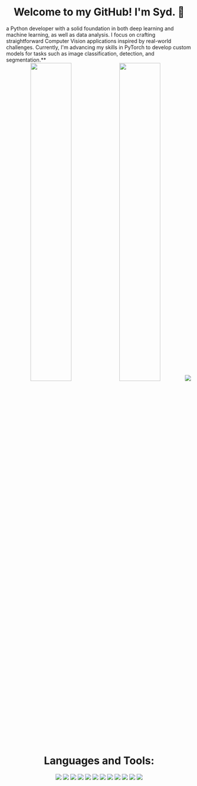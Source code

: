 <div align="center">

# **Welcome to my GitHub! I'm Syd. 👋**
<div align="left"> a Python developer with a solid foundation in both deep learning and machine learning, as well as data analysis. I focus on crafting straightforward Computer Vision applications inspired by real-world challenges. Currently, I'm advancing my skills in PyTorch to develop custom models for tasks such as image classification, detection, and segmentation.** </div>

<img width="47%" src="https://github-readme-stats.vercel.app/api?username=sadisad&show_icons=true&theme=prussian" />

<img width="47%" src="https://github-readme-stats.vercel.app/api/top-langs/?username=sadisad&layout=compact&theme=prussian" />

<img src="https://streak-stats.demolab.com/?user=sadisad&theme=prussian" />

# Languages and Tools:
<img src="https://img.shields.io/badge/python-3670A0?style=for-the-badge&logo=python&logoColor=ffdd54" /> 
<img src="https://img.shields.io/badge/javascript-%23323330.svg?style=for-the-badge&logo=javascript&logoColor=%23F7DF1E" />
<img src="https://img.shields.io/badge/mysql-%2300f.svg?style=for-the-badge&logo=mysql&logoColor=white" />
<img src="https://img.shields.io/badge/docker-%230db7ed.svg?style=for-the-badge&logo=docker&logoColor=white" />
<img src="https://img.shields.io/badge/Keras-%23D00000.svg?style=for-the-badge&logo=Keras&logoColor=white" />
<img src="https://img.shields.io/badge/Matplotlib-%23ffffff.svg?style=for-the-badge&logo=Matplotlib&logoColor=black" />
<img src="https://img.shields.io/badge/numpy-%23013243.svg?style=for-the-badge&logo=numpy&logoColor=white" />
<img src="https://img.shields.io/badge/pandas-%23150458.svg?style=for-the-badge&logo=pandas&logoColor=white" />
<img src="https://img.shields.io/badge/PyTorch-%23EE4C2C.svg?style=for-the-badge&logo=PyTorch&logoColor=white" />
<img src="https://img.shields.io/badge/scikit--learn-%23F7931E.svg?style=for-the-badge&logo=scikit-learn&logoColor=white" />
<img src="https://img.shields.io/badge/TensorFlow-%23FF6F00.svg?style=for-the-badge&logo=TensorFlow&logoColor=white" />
<img src="https://img.shields.io/badge/Visual%20Studio%20Code-0078d7.svg?style=for-the-badge&logo=visual-studio-code&logoColor=white" />

</div>
